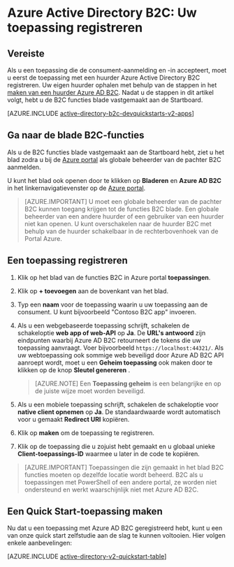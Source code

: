<properties
    pageTitle="Azure Active Directory B2C: Registratie toepassing | Microsoft Azure"
    description="Het registreren van uw toepassing met Azure Active Directory B2C"
    services="active-directory-b2c"
    documentationCenter=""
    authors="swkrish"
    manager="mbaldwin"
    editor="bryanla"/>

<tags
    ms.service="active-directory-b2c"
    ms.workload="identity"
    ms.tgt_pltfrm="na"
    ms.devlang="na"
    ms.topic="get-started-article"
    ms.date="08/30/2016"
    ms.author="swkrish"/>


# <a name="azure-active-directory-b2c-register-your-application"></a>Azure Active Directory B2C: Uw toepassing registreren

## <a name="prerequisite"></a>Vereiste

Als u een toepassing die de consument-aanmelding en -in accepteert, moet u eerst de toepassing met een huurder Azure Active Directory B2C registreren. Uw eigen huurder ophalen met behulp van de stappen in het [maken van een huurder Azure AD B2C](active-directory-b2c-get-started.md). Nadat u de stappen in dit artikel volgt, hebt u de B2C functies blade vastgemaakt aan de Startboard.

[AZURE.INCLUDE [active-directory-b2c-devquickstarts-v2-apps](../../includes/active-directory-b2c-devquickstarts-v2-apps.md)]

## <a name="navigate-to-the-b2c-features-blade"></a>Ga naar de blade B2C-functies

Als u de B2C functies blade vastgemaakt aan de Startboard hebt, ziet u het blad zodra u bij de [Azure portal](https://portal.azure.com/) als globale beheerder van de pachter B2C aanmelden.

U kunt het blad ook openen door te klikken op **Bladeren** en **Azure AD B2C** in het linkernavigatievenster op de [Azure portal](https://portal.azure.com/).

> [AZURE.IMPORTANT] U moet een globale beheerder van de pachter B2C kunnen toegang krijgen tot de functies B2C blade. Een globale beheerder van een andere huurder of een gebruiker van een huurder niet kan openen.  U kunt overschakelen naar de huurder B2C met behulp van de huurder schakelbaar in de rechterbovenhoek van de Portal Azure.

## <a name="register-an-application"></a>Een toepassing registreren

1. Klik op het blad van de functies B2C in Azure portal **toepassingen**.
2. Klik op **+ toevoegen** aan de bovenkant van het blad.
3. Typ een **naam** voor de toepassing waarin u uw toepassing aan de consument. U kunt bijvoorbeeld "Contoso B2C app" invoeren.
4. Als u een webgebaseerde toepassing schrijft, schakelen de schakeloptie **web app of web-API** op **Ja**. De **URL's antwoord** zijn eindpunten waarbij Azure AD B2C retourneert de tokens die uw toepassing aanvraagt. Voer bijvoorbeeld `https://localhost:44321/`. Als uw webtoepassing ook sommige web beveiligd door Azure AD B2C API aanroept wordt, moet u een **Geheim toepassing** ook maken door te klikken op de knop **Sleutel genereren** .

    > [AZURE.NOTE] Een **Toepassing geheim** is een belangrijke en op de juiste wijze moet worden beveiligd.

5. Als u een mobiele toepassing schrijft, schakelen de schakeloptie voor **native client opnemen** op **Ja**. De standaardwaarde wordt automatisch voor u gemaakt **Redirect URI** kopiëren.
6. Klik op **maken** om de toepassing te registreren.
7. Klik op de toepassing die u zojuist hebt gemaakt en u globaal unieke **Client-toepassings-ID** waarmee u later in de code te kopiëren.

> [AZURE.IMPORTANT] Toepassingen die zijn gemaakt in het blad B2C functies moeten op dezelfde locatie wordt beheerd. B2C als u toepassingen met PowerShell of een andere portal, ze worden niet ondersteund en werkt waarschijnlijk niet met Azure AD B2C.

## <a name="build-a-quick-start-application"></a>Een Quick Start-toepassing maken

Nu dat u een toepassing met Azure AD B2C geregistreerd hebt, kunt u een van onze quick start zelfstudie aan de slag te kunnen voltooien. Hier volgen enkele aanbevelingen:

[AZURE.INCLUDE [active-directory-v2-quickstart-table](../../includes/active-directory-b2c-quickstart-table.md)]
